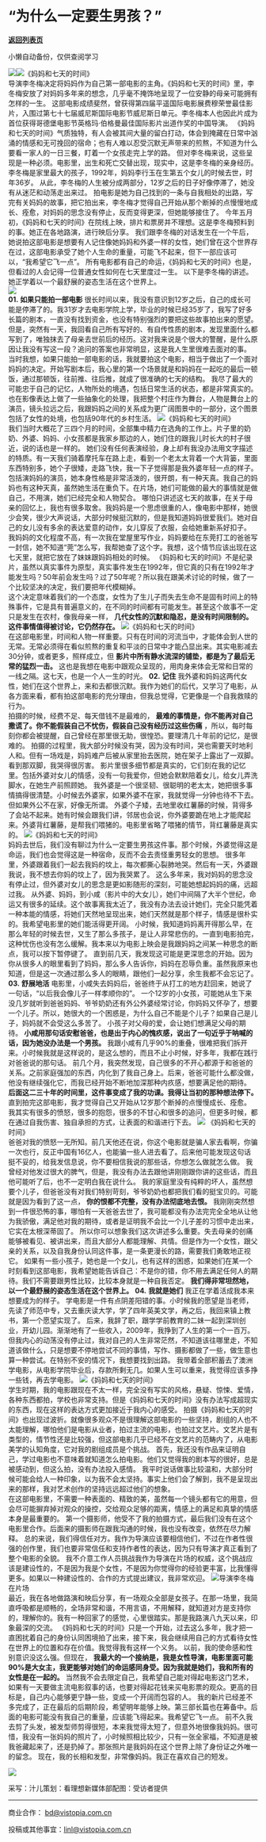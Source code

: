 # “为什么一定要生男孩？”

[**返回列表页**](/gzh/看理想)

小懒自动备份，仅供查阅学习

![](https://mmbiz.qpic.cn/mmbiz_png/aP7vrTpXJxRA0ViaNRqia18YGj5LgX4VSibTFXfBlkXZakYUA8yBkEQYYmpmDmxH0IZyeY4oUcOiabiaj1PywxF6StQ/640?wx_fmt=png)![](https://mmbiz.qpic.cn/mmbiz_jpg/aP7vrTpXJxQQ0h49u1hrq5DDDjkqxcmwWmhZf1wG0iaKJ51tVCRLLgy8PiaosHMTWQCIR6G0uxLloHSDZG65fpvQ/640?wx_fmt=jpeg)《妈妈和七天的时间》  
导演李冬梅决定将妈妈作为自己第一部电影的主角。《妈妈和七天的时间》里，李冬梅安放了对妈妈多年来的想念，几乎毫不掩饰地呈现了一位安静的母亲可能拥有怎样的一生。
这部电影成绩斐然，曾获得第四届平遥国际电影展费穆荣誉最佳影片，入围过第七十七届威尼斯国际电影节威尼斯日单元。李冬梅本人也因此片成为首位获得哥德堡电影节英格玛·伯格曼最佳国际影片出道作奖的中国导演。
《妈妈和七天的时间》气质独特，有人会被其间大量的留白打动，体会到掩藏在日常中汹涌的情感和无可挽回的宿命；也有人难以忍受沉默无声带来的煎熬，不知道为什么要看一家人的一日三餐，盯着一个女孩走完上学的路。
但对李冬梅来说，这些呈现是一种必须。电影里，出生和死亡交替出现，现实中，这是李冬梅的亲身经历。李冬梅是家里最大的孩子，1992年，妈妈李行玉在生第五个女儿的时候去世，时年36岁。
从此，李冬梅的人生被分成两部分，12岁之后的日子好像停滞了，她没有从迷茫和动荡走出来过。
拍电影是她为自己找到的一条与自我相处的出路，写完有关妈妈的故事，把它拍出来，李冬梅才觉得自己开始从那个断掉的点慢慢地成长、痊愈，对妈妈的思念没有停止，反而变得更深，但她能够接住了。
今年五月初，《妈妈和七天的时间》在院线上映，排片和票房并不理想。这是李冬梅预料到的事。她正在各地路演，进行映后分享。
我们跟李冬梅的对话发生在一个午后，她说拍这部电影是想要有人记住像她妈妈和外婆一样的女性，她们曾在这个世界存在过，这部电影承受了她个人生命的重量，可能飞不起来，但下一部应该可以，“我希望它飞一点”。
所有电影都有自己的命运，《妈妈和七天的时间》也是，但看过的人会记得一位普通女性如何在七天里度过一生。
以下是李冬梅的讲述。她正学着以一个最舒展的姿态生活在这个世界上。  
![](https://mmbiz.qpic.cn/mmbiz_png/aP7vrTpXJxRA0ViaNRqia18YGj5LgX4VSibyicaNpfZMjSJFGHr85glQV0UvxPDGJ30TMHYUPnUHgbYyqpCwF83EGw/640?wx_fmt=png)  
 **01.** **如果只能拍一部电影**
很长时间以来，我没有意识到12岁之后，自己的成长可能是停滞了的。我31岁才去电影学院上学，毕业的时候已经35岁了，我写了好多长篇的剧本，一直没有找到资金，也没有特别强烈的要把这些故事拍出来的愿望。
但是，突然有一天，我回看自己所有写好的、有自传性质的剧本，发现里面什么都写到了，唯独抹去了母亲去世前后的经历。这对我来说是个很大的警醒，是什么原因让我没有写这一段？追问的答案也非常明显，这是我人生里很难去面对的事。
当时我想，如果只能拍一部电影的话，我就要拍这个电影，相当于做出了一个面对妈妈的决定。开始写剧本后，我心里的第一个场景就是和妈妈在一起吃的最后一顿饭，通过那顿饭，往前推、往后推，就成了很准确的七天的结构。
我尽了最大的可能忠于自己的记忆，人物所处的境遇，包括日常生活的状态，都是非常真实的。也在影像表达上做了一些抽象化的处理，我把整个村庄作为舞台，人物是舞台上的演员，镜头拉远之后，我跟妈妈之间的关系成为更广阔图景中的一部分，这个图景包括了女性的处境，也包括90年代的乡村生活。
![](https://mmbiz.qpic.cn/mmbiz_jpg/aP7vrTpXJxQQ0h49u1hrq5DDDjkqxcmwiczu2hHqibCCt4SjkNehatV37ay7DQRoJ2HDVPCEicdiarovPmSj8buKlg/640?wx_fmt=jpeg)《妈妈和七天的时间》  
我们当时大概花了三四个月的时间，全部集中精力在选角的工作上。片子里的奶奶、外婆、妈妈、小女孩都是我家乡那边的人，她们住的跟我儿时长大的村子很近，说的话也是一样的。
她们没有任何表演经验，身上却有我没办法用文字描述的特质。有一天我们骑着摩托车在路上走，看到一个老太太背着一个大背篓，里面东西特别多，她个子很矮，走路飞快，我一下子觉得那是我外婆年轻一点的样子。
包括演妈妈的演员，她本身性格是非常活泼的，很开朗，有一种天真。我自己的妈妈也有这种天真，虽然她生活在重负下。在片场，她们可能做的最大的事情就是做自己，不用演，她们已经完全和人物契合。
哪怕只讲述这七天的故事，在关于母亲的回忆上，我也有很多取舍。我妈妈是一个思虑很重的人，像电影中那样，她很少会笑，很少大声说话，大部分时候挺沉默的，但是我知道妈妈很爱我们。她对自己的女儿没有多余的表达爱意的动作，女儿穿反了衣服，会给她重新系好扣子。
我妈妈的文化程度不高，有一次我在堂屋里写作业，妈妈要给在东莞打工的爸爸写一封信，她不知道“莞”怎么写，我帮她查了这个字。我想，这个情节应该出现在这七天里，就把它放在了妹妹跟妈妈相处的时候。
《妈妈和七天的时间》不是纪录片，虽然以真实事件为原型，真实事件发生在1992年，但它真的只有在1992年才能发生吗？50年前会发生吗？过了50年呢？所以我在跟美术讨论的时候，做了一个比较坚决的决定，我们要把年代模糊掉。  
这个决定意味着我们的一个态度，女性为了生儿子而失去生命不是固有时间上的特殊事件，它是具有普遍意义的，在不同的时间都有可能发生。甚至这个故事不一定只是发生在农村，像我母亲一样，
**几代女性的沉默和隐忍，是没有时间限制的。这件事情值得被讨论，它仍然存在。**
![](https://mmbiz.qpic.cn/mmbiz_jpg/aP7vrTpXJxQQ0h49u1hrq5DDDjkqxcmwm3kDaEfFyJ1ial0urZ7UwFQb2TZZ9eMH2EKTu78TtibrYF9FMQuvyz0w/640?wx_fmt=jpeg)《妈妈和七天的时间》  
在这部电影里，时间和人物一样重要。只有在时间的河流当中，才能体会到人世的无常。无常必须得在看似煎熬的重复和平淡的日常中才能凸显出来。其实电影减去30分钟，或者更多，照样成立，但
**影片中所有静水流深的铺垫，都是为了最后无常的猛烈一击。**
这也是我想在电影中跟观众呈现的，用肉身来体会无常和日常的一线之隔。这七天，也是一个人一生的时光。 **02.** **记住**
我外婆和妈妈这两代女性，她们在这个世界上，来和去都很沉默。我作为她们的后代，又学习了电影，从各方面来看，都有拍这部电影的充分理由，但我总觉得，它更像是一个自我救赎的行为。  
拍摄的时候，经费不足、每天借钱不是最难的， **最难的事情是，你不能再对自己撒谎了。你不能假装自己不忧伤，假装自己没有经历过这些伤痛**
，所以，每时每刻你都会被提醒，自己曾经在那里很无助，很惶恐。要理清几十年前的记忆，是很难的。
拍摄的过程里，我大部分时候没有哭，因为没有时间，哭也需要天时地利人和。但有一场戏是，妈妈难产后被从家里抬去医院，她在架子上露出了一双脚。看到那双脚，我哭得很厉害。
影片里很多细节都是真实的，它们刻在我的记忆里。包括外婆对女儿的情感，没有一句我爱你，但她会默默陪着女儿，给女儿弄洗脚水，在她生产前照顾她。
我外婆是一个很坚韧、很聪明的老太太，她把很多事情搞得很清楚。小时候去外婆家，如果外婆不在家，我就觉得一分钟也待不下去。但如果外公不在家，好像无所谓。
外婆个子矮，去地里收红薯藤的时候，背得多了会站不起来。她有时候会跟我们讲，邻居也会说，你外婆要跪在地上才能爬起来。外婆背红薯藤，是帮我们喂猪的。电影里省略了喂猪的情节，背红薯藤是真实的。
![](https://mmbiz.qpic.cn/mmbiz_jpg/aP7vrTpXJxQQ0h49u1hrq5DDDjkqxcmwNjPoD4euo12Im5uMVEFJBYMibxkiaTI9J8NJUeM0AtKgWTLrfLEQoHicg/640?wx_fmt=jpeg)《妈妈和七天的时间》  
妈妈去世后，我们没有聊过为什么一定要生男孩这件事。那个时候，外婆觉得这是命运，我们也会觉得这是一种宿命，反而不会去责怪重男轻女的思想。
很多年里，外婆跟着我们一起去我妈的坟上，每次都撕心裂肺地哭。然后有一天，外婆跟我说，我不想去你妈的坟上了，因为我哭累了。
这么多年来，我对妈妈的思念没有停止过，但外婆对女儿的思念是更如影随形的深刻，可能她想起妈妈的痛，远超过我。
从外婆、妈妈，到小咸（影片中的大女儿），她们中间隔了大半个世纪，命运又有很多的延续。这个故事离我太近了，我没有办法去设计她们，完全只能凭着一种本能的情感，将她们天然地呈现出来，她们天然就是那个样子，情感是很朴实的。我希望电影里的她们能活得更开阔。
小时候，我知道妈妈离开得那么早，在那么年轻的时候去世，又生了那么多孩子，是让人非常悲伤的。一直到电影拍完，这种忧伤也没有怎么缓解。我本来以为电影上映会是我跟妈妈之间某一种思念的断点，我可以按下暂停键了。
直到前几天，我发现这可能是更深思念的开始。因为你从很多人的眼里看到了妈妈，那么多人告诉你，妈妈在忍辱负重。虽然我原来也知道，但是这一次通过那么多人的眼睛，跟他们一起分享，余生我都不会忘记了。
**03.** **舒展地活** 电影里，小咸失去妈妈后，爸爸终于从打工的地方赶回来，她说了一句话，“以后我会像儿子一样孝顺你的”。
一个12岁的小女孩，可能她从生下来没几岁就听到爸爸妈妈、爷爷奶奶还有外公外婆经常讨论，你妈妈又怀孕了，想要一个儿子。所以，她很大的一个困惑是，为什么自己不能是个儿子？如果自己是儿子，妈妈就不会受这么多苦了。
小孩子对父母的爱，会让她们想满足父母的期待。 **小咸用那句话安慰爸爸，也是出于内心的愧疚感，说出了一句近乎于呐喊的话，因为她没办法是一个男孩。**
我跟小咸有几乎90%的重叠，很难把我们拆开来。小时候我就是这样说的，是这么想的，而且不止小时候，好多年，我都在践行对爸爸说的那句话。
前几个月，我突然发现，自己很多的不开心都源于和爸爸的关系。之前家庭强加的东西，内化到了我自己身上。后来，爸爸可能什么都没做，他没有继续强化它，而我已经开始不断地加深那种内疚感，想要满足他的期待。
**后面这二三十年的时间里，这件事变成了我的功课。我得让当初的那种想法停下。**
直到拍完这部电影，我才觉得自己又开始从12岁那个断掉的点慢慢成长、痊愈。我其实有很多的愤怒，很多的抱怨，很多的不甘心和很多的追问，但更多时候，都在通过自我伤害、独自承担的方式，让表面的和谐进行下去。
![](https://mmbiz.qpic.cn/mmbiz_jpg/aP7vrTpXJxQQ0h49u1hrq5DDDjkqxcmwXTHAD5rA0Oib4lrm1mmReNX4PYKNdnDNo7D5FCAfqb2N5xOibz5LJ3ew/640?wx_fmt=jpeg)
《妈妈和七天的时间》  
爸爸对我的愤怒一无所知。前几天他还在说，你这个电影就是骗人家去看啊，你骗一次也行，反正中国有16亿人，也能骗一些人进去看了。后来他可能发现这句话挺不妥的，给我发信息说，你不要相信我说的那些话，你想怎么做就怎么做。
我曾经对他发过很大的脾气，但是，我没有办法去跟他讲刚刚跟你讲的这些话，而且他可能听了后，也不一定明白我在说什么。
我的家庭里没有纯粹的坏人，虽然想要个儿子，但爸爸没有对我们特别苛刻，爷爷奶奶也都把我们看的挺宝贝的。可能就是因为看到了这一点，
**你的恨都不完整，没有办法彻底地去恨。**
我刚刚突然想到一件很恐怖的事，哪怕有一天爸爸去世了，我可能都没有办法完完全全地从让他为我骄傲，满足他对我的期待，或者是证明我不会比一个儿子差的习惯中走出来，它实在太根深蒂固了。
所以你可以想象我们这次讲述多么重要。失去母亲的创痛能够被看见、被讲出来，而且大部分人都能理解、共情。但是作为一个女性，跟父亲的关系，以及自我身份认同这件事，是一条更漫长的路，需要我们勇敢地正视它。
如果有一些小孩子，她也是一个女儿，也有这样的困惑，如果她们在某一个时刻看到这部电影，我希望她能告诉自己：不是你的错，你不用去满足任何人的期待。我们不需要跟男性比较，比较本身就是一种自我否定。
**我们得非常坦然地，以一个最舒展的姿态生活在这个世界上。** **04.** **我就是她们** 我正在学着活成我本来想要成为的样子。
学电影是一件有点阴差阳错的事。小时候我的愿望是当老师，先读了师范中专，又去重庆读大学，学了四年英美文学，再之后，我回来镇上教书，第一个愿望实现了。
后来，我辞了职，跟学学前教育的二妹一起到深圳创业，开幼儿园。渐渐地有了一些收入，2009年，我挣到了人生的第一个一百万。
但我内心的动荡没有停止过，我对自己的人生非常茫然，不知道该往哪里走，不知道该做什么，只是想要不停地尝试不同的事情，写作、摄影都做了一些，做生意也算一种尝试。在特别不安的情况下，我想要找到出路。
我带着全部积蓄去了澳洲学电影，从电影学院毕业后，存款所剩无几。如果人生可以重来，我觉得应该多挣一些钱，再去学电影。
![](https://mmbiz.qpic.cn/mmbiz_jpg/aP7vrTpXJxQQ0h49u1hrq5DDDjkqxcmwiax4iad3RLgFNEvcR8VVibKdQXYlnqjREJXN7EGLfgjKIrSMpoLxPKibtw/640?wx_fmt=jpeg)《妈妈和七天的时间》  
学生时期，我的电影跟现在不太一样，完全没有写实的风格，悬疑、惊悚、爱情，各种东西都拍，学校也非常支持。但是《妈妈和七天的时间》没有办法写成超现实的东西，现在这样的表达方式更加接近于我内心的感受。
拍摄《妈妈和七天的时间》也出现过波折。就像很多观众不是很理解这部电影的一些坚持，剧组的人也不太能理解，哪怕他们是电影从业者，拍过主流的电影，也拍过文艺片。文艺片是有类型的，情节性还是比较强，但这部电影几乎已经不在文艺片的范畴内了，从电影美学的认知角度，它对我的剧组成员是个挑战。
首先，我还没有作品来证明自己，学过电影也不意味着就知道怎么拍电影。他们又觉得我的剧本写的很好，总是被感动到，但这么拍，没有办法投入感情。
我平时说话做事比较温和，大部分时候可能会给人一种印象，以为我不会太坚持。事实上他们会了解到，我不是呈现出来的那样，我对艺术创作的坚持远远超过他们的想象。  
在这部电影里，不需要一种表面的、精致的美，虽然每一个镜头都有它的用意，但会尽可能摒弃掉对观众的操控，交给观众足够的距离，情感上的满足和真挚的情感本身是最重要的。
第一个摄影师，他受不了我的拍摄方式，最后我们没有在这个电影里合作。后面来的摄影师在跟我沟通的时候，我也没有改变，依然在尽力解释。
总的来说，我们得信任对方。我作为导演应该要相信他们，不过在作者性很强的创作里，我们也要非常信任和支持作者性的表达，因为只有导演才真正看到了整个电影的全貌。
我不介意工作人员挑战我作为导演在片场的权威，这个挑战应该是建设性的，不是因为我是个女性，不是因为你觉得你的经验更丰富，比我懂得更多。如果以一种建设性的、合作的方式提出建议，我非常欢迎。
![](https://mmbiz.qpic.cn/mmbiz_jpg/aP7vrTpXJxQQ0h49u1hrq5DDDjkqxcmwsuLpZ540ohNoibpZ4ANol1PxvRdmNIwpYj9jIQ86ibqjJUFXe03eVDeg/640?wx_fmt=jpeg&from;=appmsg)导演李冬梅在片场  
最近，我在各地做路演和映后分享，有一场观众全部是女孩子。在那一场里，我简直呼吸都是顺畅的，全场非常和谐，不用言语，不用解释，就知道对方是支持你的，理解你的。我有一种回家了的感觉，心里很踏实。那是我路演八九天以来，印象最深的交流。
《妈妈和七天的时间》只是一个开始，过去这么多年，我才把一直困扰着自己的身份认同困境拍了出来，接下来，我会继续用自己的方式看待女性在世界上的位置和存在价值。我觉得我有这样一个义务。
以前，我的使命感和性别意识没这么强。但现在，
**我最大的一个接纳是，我是女性导演，电影里面可能90%是大女主，我更能够对她们的命运感同身受。因为我就是她们，我和所有的女性是在一起的。**
当然我不会去限定自己，我希望自己能对得起电影这门艺术，如果有一天要做主流电影叙事的话，也要对得起花钱来买电影票的观众。更高的目标是，自己内心能够更宁静一些，变成一个开阔而包容的人。
我的新片已经差不多完成了，正在最后的后期阶段，希望明年能够上映。第三部长篇也在筹备中。后面的电影可能没有我自己的重量，应该能飞得起来。我希望它飞一点。
前不久我去剪了头发，被发型师剪得很短，本来我觉得太短了，但意外地很像我妈妈。很可惜，我没有一张妈妈的照片了，小时候照相比较少，只有一张全家福，不知道是被我爸藏起来了，还是扔掉了。那张照片是我妈妈在这个世界上除了身份证之外唯一的留念。
现在，我的长相和发型，非常像妈妈。我正在喜欢自己的短发。  

![](https://mmbiz.qpic.cn/mmbiz_png/aP7vrTpXJxRA0ViaNRqia18YGj5LgX4VSibCtkY28xLiaOEanibJrx7E0bWiaH8tRc0WkaCZ35VoiabPsr0urCBdAzT9Q/640?wx_fmt=png&wxfrom;=5&wx;_lazy=1&wx;_co=1&tp;=wxpic)

  

采写：汁儿策划：看理想新媒体部配图：受访者提供  
 ****

商业合作： bd@vistopia.com.cn

投稿或其他事宜：linl@vistopia.com.cn

